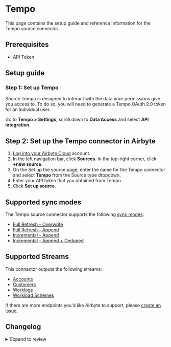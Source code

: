# Tempo

This page contains the setup guide and reference information for the Tempo source connector.

## Prerequisites

- API Token

## Setup guide

### Step 1: Set up Tempo

Source Tempo is designed to interact with the data your permissions give you access to. To do so, you will need to generate a Tempo OAuth 2.0 token for an individual user.

Go to **Tempo &gt; Settings**, scroll down to **Data Access** and select **API integration**.

## Step 2: Set up the Tempo connector in Airbyte

1. [Log into your Airbyte Cloud](https://cloud.airbyte.com/workspaces) account.
2. In the left navigation bar, click **Sources**. In the top-right corner, click **+new source**.
3. On the Set up the source page, enter the name for the Tempo connector and select **Tempo** from the Source type dropdown.
4. Enter your API token that you obtained from Tempo.
5. Click **Set up source**.

## Supported sync modes

The Tempo source connector supports the following [ sync modes](https://docs.airbyte.com/cloud/core-concepts#connection-sync-modes):

- [Full Refresh - Overwrite](https://docs.airbyte.com/understanding-airbyte/connections/full-refresh-overwrite/)
- [Full Refresh - Append](https://docs.airbyte.com/understanding-airbyte/connections/full-refresh-append)
- [Incremental - Append](https://docs.airbyte.com/understanding-airbyte/connections/incremental-append)
- [Incremental - Append + Deduped](https://docs.airbyte.com/understanding-airbyte/connections/incremental-append-deduped)

## Supported Streams

This connector outputs the following streams:

- [Accounts](https://apidocs.tempo.io/#tag/Accounts)
- [Customers](https://apidocs.tempo.io/#tag/Customers)
- [Worklogs](https://apidocs.tempo.io/#tag/Worklogs)
- [Workload Schemes](https://apidocs.tempo.io/#tag/Workload-Schemes)

If there are more endpoints you'd like Airbyte to support, please [create an issue.](https://github.com/airbytehq/airbyte/issues/new/choose)

## Changelog
<details>
  <summary>Expand to review</summary>

| Version | Date       | Pull Request                                             | Subject                                                   |
| :------ | :--------- | :------------------------------------------------------- | :-------------------------------------------------------- |
| 0.3.1   | 2023-03-06 | [23231](https://github.com/airbytehq/airbyte/pull/23231) | Publish using low-code CDK Beta version                   |
| 0.3.0   | 2022-11-02 | [18936](https://github.com/airbytehq/airbyte/pull/18936) | Migrate to low code + certify to Beta + migrate to API v4 |
| 0.2.6   | 2022-09-08 | [16361](https://github.com/airbytehq/airbyte/pull/16361) | Avoid infinite loop for non-paginated APIs                |
| 0.2.4   | 2021-11-08 | [7649](https://github.com/airbytehq/airbyte/pull/7649)   | Migrate to the CDK                                        |

</details>